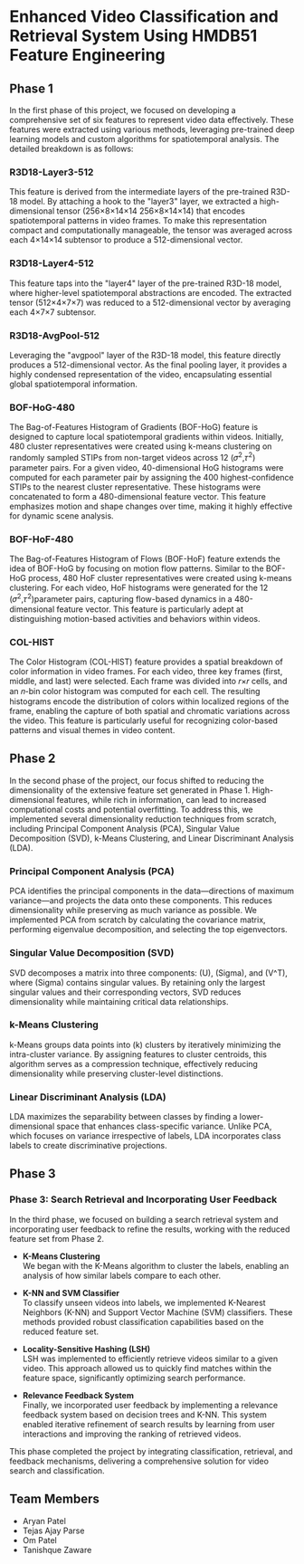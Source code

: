# Enhanced Video Classification and Retrieval System Using HMDB51 Feature Engineering
## Phase 1
In the first phase of this project, we focused on developing a comprehensive set of six features to represent video data effectively. These features were extracted using various methods, leveraging pre-trained deep learning models and custom algorithms for spatiotemporal analysis. The detailed breakdown is as follows:
### R3D18-Layer3-512
This feature is derived from the intermediate layers of the pre-trained R3D-18 model. By attaching a hook to the "layer3" layer, we extracted a high-dimensional tensor (256×8×14×14
256×8×14×14) that encodes spatiotemporal patterns in video frames. To make this representation compact and computationally manageable, the tensor was averaged across each 4×14×14 subtensor to produce a 512-dimensional vector.
### R3D18-Layer4-512
This feature taps into the "layer4" layer of the pre-trained R3D-18 model, where higher-level spatiotemporal abstractions are encoded. The extracted tensor (512×4×7×7) was reduced to a 512-dimensional vector by averaging each 4×7×7 subtensor.
### R3D18-AvgPool-512
Leveraging the "avgpool" layer of the R3D-18 model, this feature directly produces a 512-dimensional vector. As the final pooling layer, it provides a highly condensed representation of the video, encapsulating essential global spatiotemporal information.
### BOF-HoG-480
The Bag-of-Features Histogram of Gradients (BOF-HoG) feature is designed to capture local spatiotemporal gradients within videos. Initially, 480 cluster representatives were created using k-means clustering on randomly sampled STIPs from non-target videos across 12 (𝜎<sup>2</sup>,𝜏<sup>2</sup>) parameter pairs. For a given video, 40-dimensional HoG histograms were computed for each parameter pair by assigning the 400 highest-confidence STIPs to the nearest cluster representative. These histograms were concatenated to form a 480-dimensional feature vector. This feature emphasizes motion and shape changes over time, making it highly effective for dynamic scene analysis.
### BOF-HoF-480
The Bag-of-Features Histogram of Flows (BOF-HoF) feature extends the idea of BOF-HoG by focusing on motion flow patterns. Similar to the BOF-HoG process, 480 HoF cluster representatives were created using k-means clustering. For each video, HoF histograms were generated for the 12 (𝜎<sup>2</sup>,𝜏<sup>2</sup>)parameter pairs, capturing flow-based dynamics in a 480-dimensional feature vector. This feature is particularly adept at distinguishing motion-based activities and behaviors within videos.
### COL-HIST
The Color Histogram (COL-HIST) feature provides a spatial breakdown of color information in video frames. For each video, three key frames (first, middle, and last) were selected. Each frame was divided into 𝑟×𝑟 cells, and an 𝑛-bin color histogram was computed for each cell. The resulting histograms encode the distribution of colors within localized regions of the frame, enabling the capture of both spatial and chromatic variations across the video. This feature is particularly useful for recognizing color-based patterns and visual themes in video content.
## Phase 2
In the second phase of the project, our focus shifted to reducing the dimensionality of the extensive feature set generated in Phase 1. High-dimensional features, while rich in information, can lead to increased computational costs and potential overfitting. To address this, we implemented several dimensionality reduction techniques from scratch, including Principal Component Analysis (PCA), Singular Value Decomposition (SVD), k-Means Clustering, and Linear Discriminant Analysis (LDA).
### Principal Component Analysis (PCA)  
PCA identifies the principal components in the data—directions of maximum variance—and projects the data onto these components. This reduces dimensionality while preserving as much variance as possible. We implemented PCA from scratch by calculating the covariance matrix, performing eigenvalue decomposition, and selecting the top eigenvectors.  

### Singular Value Decomposition (SVD)  
SVD decomposes a matrix into three components: \(U\), \(Sigma\), and \(V^T\), where \(Sigma\) contains singular values. By retaining only the largest singular values and their corresponding vectors, SVD reduces dimensionality while maintaining critical data relationships.  

### k-Means Clustering  
k-Means groups data points into \(k\) clusters by iteratively minimizing the intra-cluster variance. By assigning features to cluster centroids, this algorithm serves as a compression technique, effectively reducing dimensionality while preserving cluster-level distinctions.  

### Linear Discriminant Analysis (LDA)  
LDA maximizes the separability between classes by finding a lower-dimensional space that enhances class-specific variance. Unlike PCA, which focuses on variance irrespective of labels, LDA incorporates class labels to create discriminative projections.  

## Phase 3
### Phase 3: Search Retrieval and Incorporating User Feedback  

In the third phase, we focused on building a search retrieval system and incorporating user feedback to refine the results, working with the reduced feature set from Phase 2.  

- **K-Means Clustering**  
  We began with the K-Means algorithm to cluster the labels, enabling an analysis of how similar labels compare to each other.  

- **K-NN and SVM Classifier**  
  To classify unseen videos into labels, we implemented K-Nearest Neighbors (K-NN) and Support Vector Machine (SVM) classifiers. These methods provided robust classification capabilities based on the reduced feature set.  

- **Locality-Sensitive Hashing (LSH)**  
  LSH was implemented to efficiently retrieve videos similar to a given video. This approach allowed us to quickly find matches within the feature space, significantly optimizing search performance.  

- **Relevance Feedback System**  
  Finally, we incorporated user feedback by implementing a relevance feedback system based on decision trees and K-NN. This system enabled iterative refinement of search results by learning from user interactions and improving the ranking of retrieved videos.  

This phase completed the project by integrating classification, retrieval, and feedback mechanisms, delivering a comprehensive solution for video search and classification.  

## Team Members
 - Aryan Patel
 - Tejas Ajay Parse
 - Om Patel
 - Tanishque Zaware